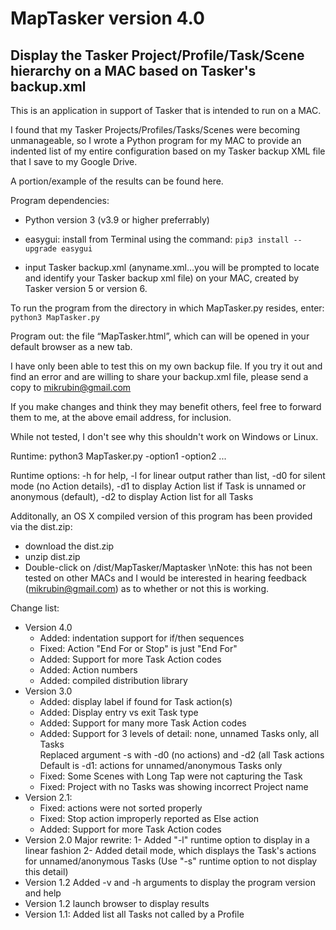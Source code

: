 # MapTasker version 4.0
## Display the Tasker Project/Profile/Task/Scene hierarchy on a MAC based on Tasker's backup.xml

This is an application in support of Tasker that is intended to run on a MAC.
 
I found that my Tasker Projects/Profiles/Tasks/Scenes were becoming unmanageable, so I wrote a Python program for my MAC to provide an indented list of my entire configuration based on my Tasker backup XML file that I save to my Google Drive.
 
A portion/example of the results can be found here.
 
Program dependencies:
-	Python version 3 (v3.9 or higher preferrably)
-	easygui: 
  install from Terminal using the command: ```pip3 install --upgrade easygui```
  
-	input Tasker backup.xml (anyname.xml…you will be prompted to locate and identify your Tasker backup xml file) on your MAC, created by Tasker version 5 or version 6. 

To run the program from the directory in which MapTasker.py resides, enter: ```python3 MapTasker.py```
 
Program out: the file “MapTasker.html”, which can will be opened in your default browser as a new tab.  
 
I have only been able to test this on my own backup file. If you try it out and find an error and are willing to share your backup.xml file, please send a copy to mikrubin@gmail.com 
 
If you make changes and think they may benefit others, feel free to forward them to me, at the above email address, for inclusion.
 
While not tested, I don't see why this shouldn't work on Windows or Linux.
 
Runtime: python3 MapTasker.py -option1 -option2 ...
 
Runtime options: -h for help, -l for linear output rather than list, -d0 for silent mode (no Action details), -d1 to display Action list if Task is unnamed or anonymous (default), -d2 to display Action list for all Tasks
 
Additonally, an OS X compiled version of this program has been provided via the dist.zip:
- download the dist.zip
- unzip dist.zip
- Double-click on /dist/MapTasker/Maptasker
\nNote: this has not been tested on other MACs and I would be interested in hearing feedback (mikrubin@gmail.com) as to whether or not this is working. 
 
Change list:
- Version 4.0
    - Added: indentation support for if/then sequences                                     
    - Fixed: Action "End For or Stop" is just "End For"                                    
    - Added: Support for more Task Action codes                                            
    - Added: Action numbers
    - Added: compiled distribution library                                                                
- Version 3.0 
    - Added: display label if found for Task action(s)                                     
    - Added: Display entry vs exit Task type                                               
    - Added: Support for many more Task Action codes                                                                                          
    - Added: Support for 3 levels of detail: none, unnamed Tasks only, all Tasks           
             Replaced argument -s with -d0 (no actions) and -d2 (all Task actions          
             Default is -d1: actions for unnamed/anonymous Tasks only                      
    - Fixed: Some Scenes with Long Tap were not capturing the Task                         
    - Fixed: Project with no Tasks was showing incorrect Project name                      
- Version 2.1:
    - Fixed: actions were not sorted properly
    - Fixed: Stop action improperly reported as Else action
    - Added: Support for more Task Action codes
- Version 2.0 Major rewrite:
    1- Added "-l" runtime option to display in a linear fashion
    2- Added detail mode, which displays the Task's actions for unnamed/anonymous Tasks
       (Use "-s" runtime option to not display this detail)
-	Version 1.2 Added -v and -h arguments to display the program version and help                  
-	Version 1.2 launch browser to display results                                                    
-	Version 1.1: Added list all Tasks not called by a Profile
